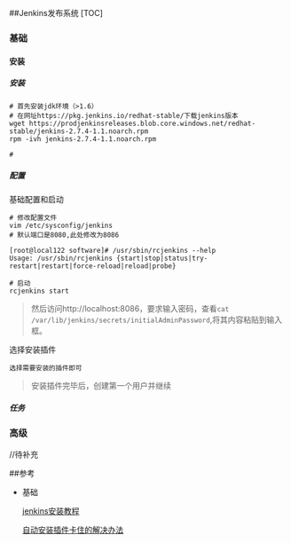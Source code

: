 ##Jenkins发布系统
[TOC]

### 基础

#### 安装

##### 安装

```shell
# 首先安装jdk环境（>1.6）
# 在网址https://pkg.jenkins.io/redhat-stable/下载jenkins版本
wget https://prodjenkinsreleases.blob.core.windows.net/redhat-stable/jenkins-2.7.4-1.1.noarch.rpm
rpm -ivh jenkins-2.7.4-1.1.noarch.rpm

# 
```

##### 配置

基础配置和启动

```
# 修改配置文件
vim /etc/sysconfig/jenkins
# 默认端口是8080,此处修改为8086

[root@local122 software]# /usr/sbin/rcjenkins --help
Usage: /usr/sbin/rcjenkins {start|stop|status|try-restart|restart|force-reload|reload|probe}

# 启动
rcjenkins start
```

>  然后访问http://localhost:8086，要求输入密码，查看`cat /var/lib/jenkins/secrets/initialAdminPassword`,将其内容粘贴到输入框。

选择安装插件

```
选择需要安装的插件即可
```

> 安装插件完毕后，创建第一个用户并继续

##### 任务



### 高级

//待补充

 ##参考

- 基础

  [jenkins安装教程](https://www.toutiao.com/a6383796960260800769/)

  [自动安装插件卡住的解决办法](http://ask.csdn.net/questions/351157)